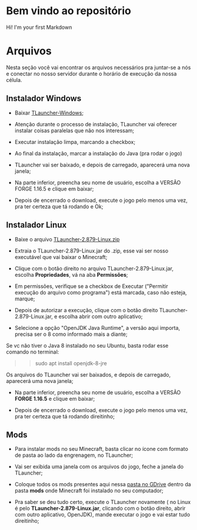# Bem vindo ao repositório

Hi! I'm your first Markdown


# Arquivos

Nesta seção você vai encontrar os arquivos necessários pra juntar-se a nós e conectar no nosso servidor durante o horário de execução da nossa célula.

## Instalador Windows

- Baixar [TLauncher-Windows](https://github.com/fsmpinheiro/minecraft-pacce-server/blob/4b28375ea271a77b07b9dc00e0a3cce1d8ef3e00/Windows/TLauncher-2.879-Installer-1.1.0.zip);

- Atenção durante o processo de instalação, TLauncher vai oferecer instalar coisas paralelas que não nos interessam;

- Executar instalação limpa, marcando a checkbox;

- Ao final da instalação, marcar a instalação do Java (pra rodar o jogo)

- TLauncher vai ser baixado, e depois de carregado, aparecerá uma nova janela;

- Na parte inferior, preencha seu nome de usuário, escolha a VERSÃO FORGE 1.16.5 e clique em baixar;

- Depois de encerrado o download, execute o jogo pelo menos uma vez, pra ter certeza que tá rodando e Ok;

## Instalador Linux
- Baixe o arquivo [TLauncher-2.879-Linux.zip](https://github.com/fsmpinheiro/minecraft-pacce-server/blob/4b28375ea271a77b07b9dc00e0a3cce1d8ef3e00/Linux/TLauncher-2.879-Linux.zip) 

- Extraia o TLauncher-2.879-Linux.jar do .zip, esse vai ser nosso executável que vai baixar o Minecraft;

- Clique com o botão direito no arquivo TLauncher-2.879-Linux.jar, escolha **Propriedades**, vá na aba **Permissões**;
- Em permissões, verifique se a checkbox de Executar ("Permitir execução do arquivo como programa") está marcada, caso não esteja, marque;

- Depois de autorizar a execução, clique com o botão direito TLauncher-2.879-Linux.jar, e escolha abrir com outro aplicativo;
- Selecione a opção "OpenJDK Java Runtime", a versão aqui importa, precisa ser o 8 como informado mais a diante;

Se vc não tiver o Java 8 instalado no seu Ubuntu, basta rodar esse comando no terminal:
>>sudo apt install openjdk-8-jre

Os arquivos do TLauncher vai ser baixados, e depois de carregado, aparecerá uma nova janela;
- Na parte inferior, preencha seu nome de usuário, escolha a VERSÃO **FORGE 1.16.5** e clique em baixar;

- Depois de encerrado o download, execute o jogo pelo menos uma vez, pra ter certeza que tá rodando direitinho;

## Mods

- Para instalar mods no seu Minecraft, basta clicar no ícone com formato de pasta ao lado da engrenagem, no TLauncher;

- Vai ser exibida uma janela com os arquivos do jogo, feche a janela do TLauncher;

- Coloque todos os mods presentes aqui nessa [pasta no GDrive](https://drive.google.com/drive/folders/1mINdHlljwTyUkPIcwzLjkS7qWT51t3eZ?usp=sharing) dentro da pasta **mods** onde Minecraft foi instalado no seu computador;

- Pra saber se deu tudo certo, execute o TLauncher novamente ( no Linux é pelo **TLauncher-2.879-Linux.jar**, clicando com o botão direito, abrir com outro aplicativo, OpenJDK), mande executar o jogo e vai estar tudo direitinho;
